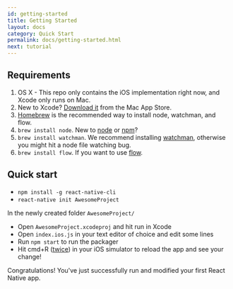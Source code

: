 ```yaml
---
id: getting-started
title: Getting Started
layout: docs
category: Quick Start
permalink: docs/getting-started.html
next: tutorial
---
```


## Requirements

1. OS X - This repo only contains the iOS implementation right now, and Xcode only runs on Mac.
2. New to Xcode?  [Download it](https://developer.apple.com/xcode/downloads/) from the Mac App Store.
3. [Homebrew](http://brew.sh/) is the recommended way to install node, watchman, and flow.
4. `brew install node`. New to [node](https://nodejs.org/) or [npm](https://docs.npmjs.com/)?
5. `brew install watchman`. We recommend installing [watchman](https://facebook.github.io/watchman/docs/install.html), otherwise you might hit a node file watching bug.
6. `brew install flow`. If you want to use [flow](http://www.flowtype.org).

## Quick start

- `npm install -g react-native-cli`
- `react-native init AwesomeProject`

In the newly created folder `AwesomeProject/`

- Open `AwesomeProject.xcodeproj` and hit run in Xcode
- Open `index.ios.js` in your text editor of choice and edit some lines
- Run `npm start` to run the packager
- Hit cmd+R ([twice](http://openradar.appspot.com/19613391)) in your iOS simulator to reload the app and see your change!

Congratulations! You've just successfully run and modified your first React Native app.

